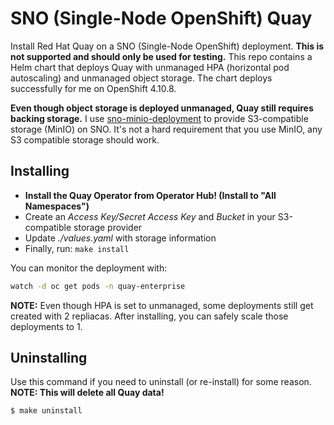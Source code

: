 # SNO (Single-Node OpenShift) Quay

Install Red Hat Quay on a SNO (Single-Node OpenShift) deployment. **This is not
supported and should only be used for testing.** This repo contains a Helm
chart that deploys Quay with unmanaged HPA (horizontal pod autoscaling) and
unmanaged object storage. The chart deploys successfully for me on OpenShift
4.10.8.

**Even though object storage is deployed unmanaged, Quay still requires backing
storage.** I use [sno-minio-deployment](https://github.com/RyanMillerC/sno-minio-deployment)
to provide S3-compatible storage (MinIO) on SNO. It's not a hard requirement
that you use MinIO, any S3 compatible storage should work.

## Installing

* **Install the Quay Operator from Operator Hub! (Install to "All
  Namespaces")**
* Create an *Access Key/Secret Access Key* and *Bucket* in your S3-compatible
  storage provider
* Update *./values.yaml* with storage information
* Finally, run: `make install`

You can monitor the deployment with:

```bash
watch -d oc get pods -n quay-enterprise
```

**NOTE:** Even though HPA is set to unmanaged, some deployments still get
created with 2 repliacas. After installing, you can safely scale those
deployments to 1.

## Uninstalling

Use this command if you need to uninstall (or re-install) for some reason.
**NOTE: This will delete all Quay data!**

```bash
$ make uninstall
```
